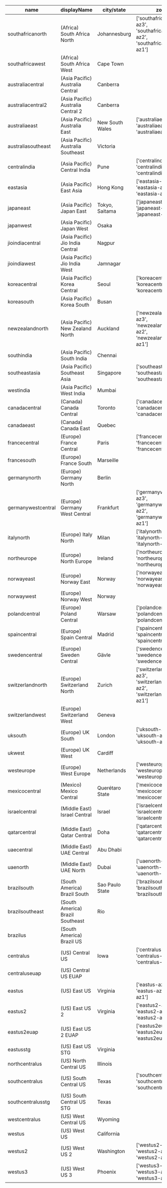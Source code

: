 name|displayName|city/state|zones|lon|lat
--- |--- |--- |--- |--- |--- |
southafricanorth|(Africa) South Africa North|Johannesburg|['southafricanorth-az3', 'southafricanorth-az2', 'southafricanorth-az1']|28.21837|-25.73134
southafricawest|(Africa) South Africa West|Cape Town||18.843266|-34.075691
australiacentral|(Asia Pacific) Australia Central|Canberra||149.1244|-35.3075
australiacentral2|(Asia Pacific) Australia Central 2|Canberra||149.1244|-35.3075
australiaeast|(Asia Pacific) Australia East|New South Wales|['australiaeast-az3', 'australiaeast-az2', 'australiaeast-az1']|151.2094|-33.86
australiasoutheast|(Asia Pacific) Australia Southeast|Victoria||144.9631|-37.8136
centralindia|(Asia Pacific) Central India|Pune|['centralindia-az3', 'centralindia-az2', 'centralindia-az1']|73.9197|18.5822
eastasia|(Asia Pacific) East Asia|Hong Kong|['eastasia-az3', 'eastasia-az2', 'eastasia-az1']|114.188|22.267
japaneast|(Asia Pacific) Japan East|Tokyo, Saitama|['japaneast-az3', 'japaneast-az2', 'japaneast-az1']|139.77|35.68
japanwest|(Asia Pacific) Japan West|Osaka||135.5022|34.6939
jioindiacentral|(Asia Pacific) Jio India Central|Nagpur||79.08886|21.146633
jioindiawest|(Asia Pacific) Jio India West|Jamnagar||70.05773|22.470701
koreacentral|(Asia Pacific) Korea Central|Seoul|['koreacentral-az3', 'koreacentral-az2', 'koreacentral-az1']|126.978|37.5665
koreasouth|(Asia Pacific) Korea South|Busan||129.0756|35.1796
newzealandnorth|(Asia Pacific) New Zealand North|Auckland|['newzealandnorth-az3', 'newzealandnorth-az2', 'newzealandnorth-az1']|174.76349|-36.84853
southindia|(Asia Pacific) South India|Chennai||80.1636|12.9822
southeastasia|(Asia Pacific) Southeast Asia|Singapore|['southeastasia-az3', 'southeastasia-az2', 'southeastasia-az1']|103.833|1.283
westindia|(Asia Pacific) West India|Mumbai||72.868|19.088
canadacentral|(Canada) Canada Central|Toronto|['canadacentral-az3', 'canadacentral-az2', 'canadacentral-az1']|-79.383|43.653
canadaeast|(Canada) Canada East|Quebec||-71.217|46.817
francecentral|(Europe) France Central|Paris|['francecentral-az3', 'francecentral-az2', 'francecentral-az1']|2.373|46.3772
francesouth|(Europe) France South|Marseille||2.1972|43.8345
germanynorth|(Europe) Germany North|Berlin||8.806422|53.073635
germanywestcentral|(Europe) Germany West Central|Frankfurt|['germanywestcentral-az3', 'germanywestcentral-az2', 'germanywestcentral-az1']|8.682127|50.110924
italynorth|(Europe) Italy North|Milan|['italynorth-az3', 'italynorth-az2', 'italynorth-az1']|9.18109|45.46888
northeurope|(Europe) North Europe|Ireland|['northeurope-az3', 'northeurope-az2', 'northeurope-az1']|-6.2597|53.3478
norwayeast|(Europe) Norway East|Norway|['norwayeast-az3', 'norwayeast-az2', 'norwayeast-az1']|10.752245|59.913868
norwaywest|(Europe) Norway West|Norway||5.733107|58.969975
polandcentral|(Europe) Poland Central|Warsaw|['polandcentral-az3', 'polandcentral-az2', 'polandcentral-az1']|21.01666|52.23334
spaincentral|(Europe) Spain Central|Madrid|['spaincentral-az3', 'spaincentral-az2', 'spaincentral-az1']|3.4209|40.4259
swedencentral|(Europe) Sweden Central|Gävle|['swedencentral-az3', 'swedencentral-az2', 'swedencentral-az1']|17.14127|60.67488
switzerlandnorth|(Europe) Switzerland North|Zurich|['switzerlandnorth-az3', 'switzerlandnorth-az2', 'switzerlandnorth-az1']|8.564572|47.451542
switzerlandwest|(Europe) Switzerland West|Geneva||6.143158|46.204391
uksouth|(Europe) UK South|London|['uksouth-az3', 'uksouth-az2', 'uksouth-az1']|-0.799|50.941
ukwest|(Europe) UK West|Cardiff||-3.084|53.427
westeurope|(Europe) West Europe|Netherlands|['westeurope-az3', 'westeurope-az2', 'westeurope-az1']|4.9|52.3667
mexicocentral|(Mexico) Mexico Central|Querétaro State|['mexicocentral-az3', 'mexicocentral-az2', 'mexicocentral-az1']|-100.389888|20.588818
israelcentral|(Middle East) Israel Central|Israel|['israelcentral-az3', 'israelcentral-az2', 'israelcentral-az1']|33.4506633|31.2655698
qatarcentral|(Middle East) Qatar Central|Doha|['qatarcentral-az3', 'qatarcentral-az2', 'qatarcentral-az1']|51.439327|25.551462
uaecentral|(Middle East) UAE Central|Abu Dhabi||54.366669|24.466667
uaenorth|(Middle East) UAE North|Dubai|['uaenorth-az3', 'uaenorth-az2', 'uaenorth-az1']|55.316666|25.266666
brazilsouth|(South America) Brazil South|Sao Paulo State|['brazilsouth-az3', 'brazilsouth-az2', 'brazilsouth-az1']|-46.633|-23.55
brazilsoutheast|(South America) Brazil Southeast|Rio||-43.2075|-22.90278
brazilus|(South America) Brazil US|||0|0
centralus|(US) Central US|Iowa|['centralus-az3', 'centralus-az2', 'centralus-az1']|-93.6208|41.5908
centraluseuap|(US) Central US EUAP|||-93.6208|41.5908
eastus|(US) East US|Virginia|['eastus-az3', 'eastus-az2', 'eastus-az1']|-79.8164|37.3719
eastus2|(US) East US 2|Virginia|['eastus2-az3', 'eastus2-az2', 'eastus2-az1']|-78.3889|36.6681
eastus2euap|(US) East US 2 EUAP||['eastus2euap-az3', 'eastus2euap-az2', 'eastus2euap-az1']|-78.3889|36.6681
eastusstg|(US) East US STG|Virginia||-79.8164|37.3719
northcentralus|(US) North Central US|Illinois||-87.6278|41.8819
southcentralus|(US) South Central US|Texas|['southcentralus-az3', 'southcentralus-az2', 'southcentralus-az1']|-98.5|29.4167
southcentralusstg|(US) South Central US STG|Texas||-98.5|29.4167
westcentralus|(US) West Central US|Wyoming||-110.234|40.89
westus|(US) West US|California||-122.417|37.783
westus2|(US) West US 2|Washington|['westus2-az3', 'westus2-az2', 'westus2-az1']|-119.852|47.233
westus3|(US) West US 3|Phoenix|['westus3-az3', 'westus3-az2', 'westus3-az1']|-112.074036|33.448376
